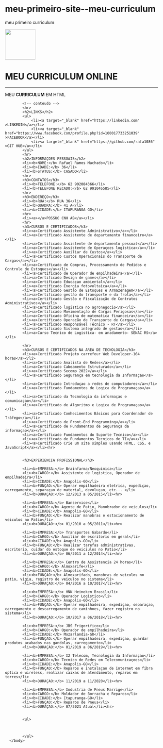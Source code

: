 # meu-primeiro-site--meu-curriculum
meu primeiro curriculum
<html>
      <head>
             <title>MEU PRIMEIRO SITE</title>
      </head>
      <body>
            <!-- cabeçalho -->
            <img width="100" src="profile.jpeg">
            <h1>MEU CURRICULUM ONLINE</h1><hr>
            <p>MEU <b>CURRICULUM</b> EM HTML</p>
            
            <!-- conteudo -->
            <hr>
            <h2>LINKS</h2>
            <ul>
                <li><a target="_blank" href="https://linkedin.com" >LINKEDIN</a></li>
                <li><a target="_blank" href="https://www.facebook.com/profile.php?id=100017733251039" >FACEBOOK</a></li>
                <li><a target="_blank" href="https://github.com/rafa1086" >GIT HUB</a></li>
            </ul>
            <hr>
            <h2>INFORMAÇOES PESSOAIS</h2>
            <li><b>NOME:</b> Rafael Ramos Machado</li>
            <li><b>IDADE:</b> 36</li>
            <li><b>STATUS:</b> CASADO</li>
            <hr>
            <h3>CONTATOS</h3>
            <li><b>TELEFONE:</b> 62 992084366</li>
            <li><b>TELEFONE RECADO:</b> 62 991046585</li>
            <hr>
            <h3>ENDEREÇO</h3>
            <li><b>RUA:</b> RUA 36</li>
            <li><b>QUADRA:</b> 41 A</li>
            <li><b>CIDADE:</b> ITAPURANGA GO</li>
            <hr>
            <li><a></a>POSSUO CNH AB</a></li>
            <hr>
            <h3>CURSOS E CERTIFICADOS</h3>
            <li><a>Certificado Assistente Administrativo</a></li>
            <li><a>Certificado Assistente de departamento financeiro</a></li>
            <li><a>Certificado Assistente de departamento pessoal</a></li>
            <li><a>Certificado Assistente de Operaçoes logistica</a></li>
            <li><a>Certificado Auxiliar de Custos</a></li>
            <li><a>Certificado Custos Operacionais do Transporte de Cargas</a></li>
            <li><a>Certificado de Compras, Processamento de Pedidos e Controle de Estoques</a></li>
            <li><a>Certificado de Operador de empilhadeira</a></li>
            <li><a>Certificado Design de games</a></li>
            <li><a>Certificado Educaçao ambiental</a></li>
            <li><a>Certificado Energia fotovoltaica</a></li>
            <li><a>Certificado Gestão de Estoques e Armazenagem</a></li>
            <li><a>Certificado gestão do transporte e da frota</a></li>
            <li><a>Certificado Gestão e Fiscalização de Contratos Administrativos</a></li>
            <li><a>Certificado logistica no agronegocio</a></li>
            <li><a>Certificado Movimentação de Cargas Perigosas</a></li>
            <li><a>Certificado Oficina de matematica financeira</a></li>
            <li><a>Certificado Operação de Transporte de Cargas</a></li>
            <li><a>Certificado Responsável Técnico - RT</a></li>
            <li><a>Certificado Sistema integrado de gestao</a></li>
            <li><a>Curso Tecnico de Logistica- em anadamento- SENAC RS</a></li>

            <hr>
            <h3>CURSOS E CERTIFICADOS NA AREA DE TECNOLOGIA</h3>
            <li><a>Certificado Projeto carrefour Web Developer-104 horas</a></li>
            <li><a>Certificado Analista de Redes</a></li>
            <li><a>Certificado Cabeamento Estruturado</a></li>
            <li><a>Certificado Secomp 2022</a></li>
            <li><a>Certificado Segurança em tecnologia da Informaçao</a></li>
            <li><a>Certificado Introduçao a redes de computadores</a></li>
            <li><a>Certificado Fundamentos de Logica de Programaçao</a></li>
            <li><a>Certificado da Tecnologia da informaçao e comunicaçao</a></li>
            <li><a>Certificado de Algoritmo e Logica de Programaçao</a></li>
            <li><a>Certificado Conhecimentos Básicos para Coordenador de Tráfego</a></li>
            <li><a>Certificado de Front-End Programming</a></li>
            <li><a>Certificado de Fundamentos de Segurança da informaçao</a></li>
            <li><a>Certificado Fundamentos do Suporte Tecnico</a></li>
            <li><a>Certificado de Fundamentos Tecnicos de TI</a></li>
            <li><a>Certificado Crie um site simples usando HTML, CSS, e JavaScript</a></li><hr>

        
            <h3>EXPERIENCIA PROFISSIONAL</h3>
            
            <li><b>EMPRESA:</b> Brainfarma/Neoquimica</li>
            <li><b>CARGO:</b> Assistente de logistica, Operador de empilhadeira</li>
            <li><b>CIDADE:</b> Anapolis-GO</li>
            <li><b>FUNÇAO:</b> Operar empilhadeira eletrica, expediçao, carregamento, separaçao de material, devoluçao, etc... </li>
            <li><b>DURAÇAO:</b> 12/2013 a 05/2015</li><hr>
            
            <li><b>EMPRESA:</b> Banservice</li>
            <li><b>CARGO:</b> Agente de Patio, Manobrador de veiculos</li>
            <li><b>CIDADE:</b> Anapolis-GO</li>
            <li><b>FUNÇAO:</b> Realizar manobras e estacionamento de veiculos no Patio</li>
            <li><b>DURAÇAO:</b> 01/2010 a 05/2011</li><hr>

            <li><b>EMPRESA:</b> Transportes Gabardo</li>
            <li><b>CARGO:</b> Auxiliar de escritorio em geral</li>
            <li><b>CIDADE:</b> Anapolis-GO</li>
            <li><b>FUNÇAO:</b> Realizar tarefas administrativas, escritorio, cuidar do estoque de veiciulos no Patio</li>
            <li><b>DURAÇAO:</b> 06/2011 a 12/2014</li><hr>

            <li><b>EMPRESA:</b> Centro de Assistencia 24 horas</li>
            <li><b>CARGO:</b> Almoxarife</li>
            <li><b>CIDADE:</b> Anapolis-GO</li>
            <li><b>FUNÇAO:</b> Almoxarifado, manobras de veiculos no patio, vigia, registro de veiculos no sistema</li>
            <li><b>DURAÇAO:</b> 04/2016 a 10/2017</li><hr>

            <li><b>EMPRESA:</b> HNK Heineken Brasil</li>
            <li><b>CARGO:</b> Operador Logistico</li>
            <li><b>CIDADE:</b> Anapolis-GO</li>
            <li><b>FUNÇAO:</b> Operar empilhadeira, expediçao, separaçao, carregamento e descarregamento de caminhoes, fazer registro no sistema</li>
            <li><b>DURAÇAO:</b> 10/2017 a 06/2018</li><hr>

            <li><b>EMPRESA:</b> JBS Frigorifico</li>
            <li><b>CARGO:</b> Operador de empilhadeira</li>
            <li><b>CIDADE:</b> Mozarlandia-GO</li>
            <li><b>FUNÇAO:</b> Operar empilhadeira, expediçao, guardar produtos acabados nas gandolas, carregamento</li>
            <li><b>DURAÇAO:</b> 01/2019 a 06/2019</li><hr>

            <li><b>EMPRESA:</b> I2 Telecom, Tecnologia da Informaçao</li>
            <li><b>CARGO:</b> Tecnico de Redes em Telecomunicaçoes</li>
            <li><b>CIDADE:</b> Anapolis-GO</li>
            <li><b>FUNÇAO:</b> Reparos e instalaçao de internet em fibra optica e wireless, realizar caixas de atendimento, reparos em torres</li>
            <li><b>DURAÇAO:</b> 11/2019 a 11/2020</li><hr>

            <li><b>EMPRESA:</b> Industria de Pneus Marrige</li>
            <li><b>CARGO:</b> Moldador de Borracha e Reparos</li>
            <li><b>CIDADE:</b> Itapuranga-GO</li>
            <li><b>FUNÇAO:</b> Reparos de Pneus</li>
            <li><b>DURAÇAO:</b> 07/2021 Atual</li><hr>


            <ul>
                
               

            </ul>
      </body>




</html>
